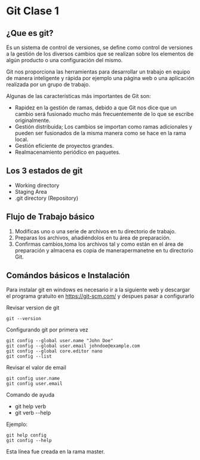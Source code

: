# Git Clase 1
## ¿Que es git?
Es un sistema de control de versiones, se define como control de versiones a la gestión de los diversos cambios que se realizan sobre los elementos de algún producto o una configuración del mismo.

Git nos proporciona las herramientas para desarrollar un trabajo en equipo de manera inteligente y rápida por ejemplo una página web o una aplicación realizada por un grupo de trabajo.

Algunas de las características más importantes de Git son:

- Rapidez en la gestión de ramas, debido a que Git nos dice que un cambio será fusionado mucho más frecuentemente de lo que se escribe originalmente.
- Gestión distribuida; Los cambios se importan como ramas adicionales y pueden ser fusionados de la misma manera como se hace en la rama local.
- Gestión eficiente de proyectos grandes.
- Realmacenamiento periódico en paquetes.

## Los 3 estados de git

- Working directory
- Staging Area
- .git directory (Repository)

## Flujo de Trabajo básico
1.  Modificas uno o una serie de archivos en tu directorio de trabajo.
2.  Preparas los archivos, añadiéndolos en tu área de preparación.
3.  Confirmas cambios,toma los archivos tal y como están en el área de preparación y almacena es copia de manerapermanetne en tu directorio Git.

## Comándos básicos e Instalación

Para instalar git en windows es necesario ir a la siguiente web y descargar el programa gratuito en https://git-scm.com/ y despues pasar a configurarlo

Revisar version de git
```
git --version
```
Configurando git por primera vez
```
git config --global user.name "John Doe"
git config --global user.email johndoe@example.com
git config --global core.editor nano
git config --list
```
Revisar el valor de email
```
git config user.name
git config user.email
```
Comando de ayuda
- git help verb
- git verb --help

Ejemplo:
```
git help config
git config --help
```
Esta línea fue creada en la rama master.
